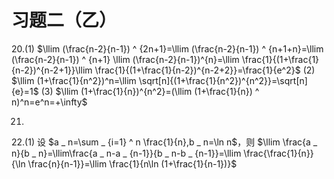 # 习题二（乙）
$\newcommand{\llim}{\lim _ {n\to\infty}}\newcommand{\ninf}{n\to\infty}\newcommand{\tinf}{\to\infty}$

20.(1) $\llim (\frac{n-2}{n-1}) ^ {2n+1}=\llim (\frac{n-2}{n-1}) ^ {n+1+n}=\llim (\frac{n-2}{n-1}) ^ {n+1} \llim (\frac{n-2}{n-1})^{n}=\llim \frac{1}{(1+\frac{1}{n-2})^{n-2+1}}\llim \frac{1}{(1+\frac{1}{n-2})^{n-2+2}}=\frac{1}{e^2}$
(2) $\llim (1+\frac{1}{n^2})^n=\llim \sqrt[n]{(1+\frac{1}{n^2})^{n^2}}=\sqrt[n]{e}=1$
(3) $\llim (1+\frac{1}{n})^{n^2}=(\llim (1+\frac{1}{n}) ^ n)^n=e^n=+\infty$

21.

22.(1) 设 $a _ n=\sum _ {i=1} ^ n \frac{1}{n},b _ n=\ln n$，则 $\llim \frac{a _ n}{b _ n}=\llim\frac{a _ n-a _ {n-1}}{b _ n-b _ {n-1}}=\llim \frac{\frac{1}{n}}{\ln \frac{n}{n-1}}=\llim \frac{1}{n\ln (1+\frac{1}{n-1})}$